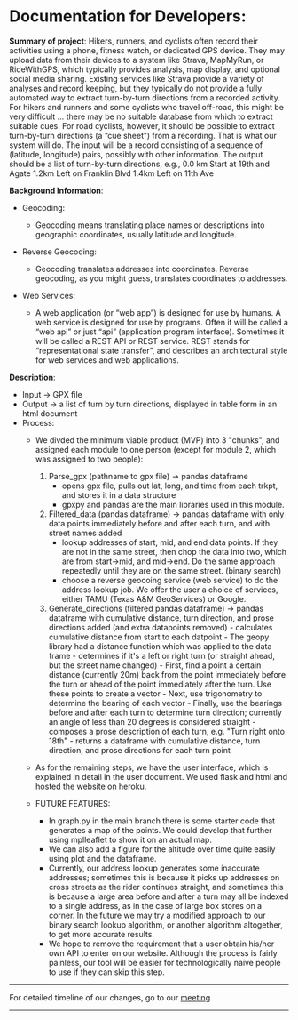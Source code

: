 # Documentation for Developers:

**Summary of project**:
    Hikers, runners, and cyclists often record their activities using a phone, fitness watch, or dedicated GPS device. They may upload data from their devices to a system like Strava, MapMyRun, or RideWithGPS, which typically provides analysis, map display, and optional social media sharing.
    Existing services like Strava provide a variety of analyses and record keeping, but they typically do not provide a fully automated way to extract turn-by-turn directions from a recorded activity. For hikers and runners and some cyclists who travel off-road, this might be very difficult … there may be no suitable database from which to extract suitable cues. For road cyclists, however, it should be possible to extract turn-by-turn directions (a “cue sheet”) from a recording.
    That is what our system will do. The input will be a record consisting of a sequence of (latitude, longitude) pairs, possibly with other information. The output should be a list of turn-by-turn directions, e.g.,
        0.0 km Start at 19th and Agate
        1.2km Left on Franklin Blvd
        1.4km Left on 11th Ave
    
**Background Information**:
* Geocoding:
    - Geocoding means translating place names or descriptions into geographic coordinates, usually latitude and longitude.
* Reverse Geocoding:
    - Geocoding translates addresses into coordinates. Reverse geocoding, as you might guess, translates coordinates to addresses.

* Web Services:
    - A web application (or “web app”) is designed for use by humans. A web service is designed for use by programs. Often it will be called a “web api” or just “api” (application program interface). Sometimes it will be called a REST API or REST service. REST stands for “representational state transfer”, and describes an architectural style for web services and web applications.

**Description**:
* Input -> GPX file
* Output -> a list of turn by turn directions, displayed in table form in an html document
* Process:
    - We divded the minimum viable product (MVP) into 3 "chunks", and assigned each module to one person (except for module 2, which was assigned to two people):
        1. Parse_gpx (pathname to gpx file) -> pandas dataframe
            - opens gpx file, pulls out lat, long, and time from each trkpt, and stores it in a data structure
            - gpxpy and pandas are the main libraries used in this module.
        2. Filtered_data (pandas dataframe) -> pandas dataframe with only data points immediately before and after each turn, and with street names added
            - lookup addresses of start, mid, and end data points. If they are not in the same street, then chop the data into two, which are from start->mid, and mid->end. Do the same approach repeatedly until they are on the same street. (binary search)
            - choose a reverse geocoing service (web service) to do the address lookup job. We offer the user a choice of services, either TAMU (Texas A&M GeoServices) or Google.
        3. Generate_directions (filtered pandas dataframe) -> pandas dataframe with cumulative distance, turn direction, and prose directions added (and extra datapoints removed)
                - calculates cumulative distance from start to each datpoint
                    - The geopy library had a distance function which was applied to the data frame
                - determines if it's a left or right turn (or straight ahead, but the street name changed)
                    - First, find a point a certain distance (currently 20m) back from the point immediately before the turn or ahead of the point immediately after the turn. Use these points to create a vector
                    - Next, use trigonometry to determine the bearing of each vector
                    - Finally, use the bearings before and after each turn to determine turn direction; currently an angle of less than 20 degrees is considered straight
                - composes a prose description of each turn, e.g. "Turn right onto 18th"
                - returns a dataframe with cumulative distance, turn direction, and prose directions for each turn point
    - As for the remaining steps, we have the user interface, which is explained in detail in the user document. We used flask and html and hosted the website on heroku.
    
    - FUTURE FEATURES:
        - In graph.py in the main branch there is some starter code that generates a map of the points. We could develop that further using mplleaflet to show it on an actual map. 
        - We can also add a figure for the altitude over time quite easily using plot and the dataframe.
        - Currently, our address lookup generates some inaccurate addresses; sometimes this is because it picks up addresses on cross streets as the rider continues straight, and sometimes this is because a large area before and after a turn may all be indexed to a single address, as in the case of large box stores on a corner. In the future we may try a modified approach to our binary search lookup algorithm, or another algorithm altogether, to get more accurate results.
        - We hope to remove the requirement that a user obtain his/her own API to enter on our website. Although the process is fairly painless, our tool will be easier for technologically naive people to use if they can skip this step.
         
---

For detailed timeline of our changes, go to our [meeting](https://github.com/missystem/422gpx/blob/main/configuration/meeting.md)                
   
---

